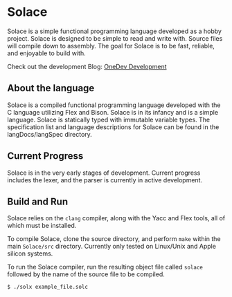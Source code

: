 # Solace
Solace is a simple functional programming language developed as a hobby project.
Solace is designed to be simple to read and write with. Source files will compile
down to assembly. The goal for Solace is to be fast, reliable, and enjoyable
to build with.

Check out the development Blog: [OneDev Development](https://noegarciaonedev.blogspot.com/)

## About the language
Solace is a compiled functional programming language developed with the C
language utilizing Flex and Bison.
Solace is in its infancy and is a simple language. Solace is statically
typed with immutable variable types. The specification list and language
descriptions for Solace can be found in the langDocs/langSpec directory.

## Current Progress
Solace is in the very early stages of development. Current progress includes
the lexer, and the parser is currently in active development.

## Build and Run
Solace relies on the `clang` compiler, along with the Yacc and Flex tools,
all of which must be installed.

To compile Solace, clone the source directory, and perform `make` within
the main `Solace/src` directory. Currently only tested on Linux/Unix and
Apple silicon systems.

To run the Solace compiler, run the resulting object file called `solace` 
followed by the name of the source file to be compiled.
~~~
$ ./solx example_file.solc
~~~